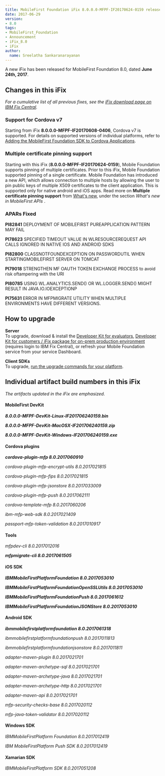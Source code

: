 ```yaml
---
title: MobileFirst Foundation iFix 8.0.0.0-MFPF-IF20170624-0159 released
date: 2017-06-29
version:
- 8.0
tags:
- MobileFirst_Foundation
- Announcement
- iFix_8.0
- iFix
author:
  name: Sreelatha Sankaranarayanan
---
```

A new iFix has been released for MobileFirst Foundation 8.0, dated **June 24th, 2017**.

## Changes in this iFix
*For a cumulative list of all previous fixes, see the [iFix download page on IBM Fix Central](http://www.ibm.com/support/fixcentral/swg/quickorder?parent=ibm%7EOther%2Bsoftware&product=ibm/Other+software/IBM+MobileFirst+Platform+Foundation&release=8.0.0.0&platform=All&function=all&source=fc).*

### Support for Cordova v7
Starting from iFix **8.0.0.0-MFPF-IF20170608-0406**, Cordova v7 is supported. For details on supported versions of individual platforms, refer to [Adding the MobileFirst Foundation SDK to Cordova Applications](https://mobilefirstplatform.ibmcloud.com/tutorials/en/foundation/8.0/application-development/sdk/cordova/).

### Multiple certificate pinning support
Starting with this iFix (**8.0.0.0-MFPF-IF20170624-0159**), Mobile Foundation supports pinning of multiple certificates. Prior to this iFix, Mobile Foundation supported pinning of a single certificate. Mobile Foundation has introduced a new API, which allows connection to multiple hosts by allowing the user to pin public keys of multiple X509 certificates to the client application. This is supported only for native android and iOS apps. Read more on **Multiple certificate pinning support** from [What's new](http://mobilefirstplatform.ibmcloud.com/tutorials/en/foundation/8.0/product-overview/release-notes/whats-new/), under the section *What's new in MobileFirst APIs* .

### APARs Fixed

**PI82841** DEPLOYMENT OF MOBILEFIRST PUREAPPLICATION PATTERN MAY FAIL

**PI78623** SPECIFIED TIMEOUT VALUE IN WLRESOURCEREQUEST API CALLS IGNORED IN NATIVE IOS AND ANDROID SDKS

**PI82800** CLASSNOTFOUNDEXCEPTION ON PASSWORDUTIL WHEN STARTINGMOBILEFIRST SERVER ON TOMCAT

**PI79018** STRENGTHEN MF OAUTH TOKEN EXCHANGE PROCESS to avoid risk oftampering with the URI

**PI80785** USING WL.ANALYTICS.SEND() OR WL.LOGGER.SEND() MIGHT RESULT IN  JAVA.IO.IOEXCEPTIONP

**PI75631** ERROR IN MFPMIGRATE UTILITY WHEN MULTIPLE ENVIRONMENTS HAVE  DIFFERENT VERSIONS.


## How to upgrade
**Server**  
To upgrade, download &amp; install the [Developer Kit for evaluators]({{site.baseurl}}/downloads/), [Developer Kit for customers / iFix package for on-prem production environment](http://www.ibm.com/support/fixcentral/swg/quickorder?parent=ibm%7EOther%2Bsoftware&product=ibm/Other+software/IBM+MobileFirst+Platform+Foundation&release=8.0.0.0&platform=All&function=all&source=fc) (requires login to IBM Fix Central), or refresh your Mobile Foundation service from your service Dashboard.

**Client SDKs**  
To upgrade, [run the upgrade commands for your platform]({{site.baseurl}}/tutorials/en/foundation/8.0/application-development/sdk/).


## Individual artifact build numbers in this iFix
*The artifacts updated in the iFix are emphasized.*
#### MobileFirst DevKit

_**8.0.0.0-MFPF-DevKit-Linux-IF201706240159.bin**_

_**8.0.0.0-MFPF-DevKit-MacOSX-IF201706240159.zip**_

_**8.0.0.0-MFPF-DevKit-Windows-IF201706240159.exe**_

#### Cordova plugins

_**cordova-plugin-mfp               8.0.2017060910**_

*cordova-plugin-mfp-encrypt-utils   8.0.2017021815*

*cordova-plugin-mfp-fips            8.0.2017021815*

*cordova-plugin-mfp-jsonstore       8.0.2017033009*

*cordova-plugin-mfp-push            8.0.2017062111*

*cordova-template-mfp               8.0.2017060206*

*ibm-mfp-web-sdk                    8.0.2017021409*

*passport-mfp-token-validation      8.0.2017010917*

#### Tools

*mfpdev-cli                         8.0.2017012016*

_**mfpmigrate-cli                   8.0.2017061505**_

#### iOS SDK

_**IBMMobileFirstPlatformFoundation                    8.0.2017053010**_

_**IBMMobileFirstPlatformFoundationOpenSSLUtils        8.0.2017053010**_

_**IBMMobileFirstPlatformFoundationPush                8.0.2017061612**_

_**IBMMobileFirstPlatformFoundationJSONStore           8.0.2017053010**_


#### Android SDK

_**ibmmobilefirstplatformfoundation              8.0.2017061318**_

*ibmmobilefirstplatformfoundationpush            8.0.2017011813*

*ibmmobilefirstplatformfoundationjsonstore       8.0.2017011811*

*adapter-maven-plugin              8.0.2017021701*

*adapter-maven-archetype-sql       8.0.2017021701*

*adapter-maven-archetype-java      8.0.2017021701*

*adapter-maven-archetype-http      8.0.2017021701*

*adapter-maven-api                 8.0.2017021701*

*mfp-security-checks-base          8.0.2017020112*

*mfp-java-token-validator          8.0.2017020112*

#### Windows SDK

*IBMMobileFirstPlatform Foundation 8.0.2017012419*

*IBM MobileFirstPlatform Push SDK  8.0.2017012419*

#### Xamarian SDK

*IBMMobileFirstPlatform SDK 8.0.2017051208*
